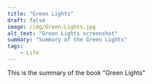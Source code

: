 ```yaml
---
title: "Green Lights"
draft: false
image: /img/Green-Lights.jpg
alt_text: "Green Lights screenshot"
summary: "Summary of the Green Lights"
tags:
    - Life
---
```

This is the summary of the book "Green Lights"